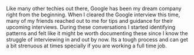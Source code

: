 Like many other techies out there, Google has been my dream company right from the beginning. When I cleared the Google interview this time, many of my friends reached out to me for tips and guidance for their upcoming interviews. During these conversations I started identifying patterns and felt like it might be worth documenting these since I know the struggle of interviewing in and out by now. Its a tough process and can get a bit strenuous at times specially if you are working a full time job.
